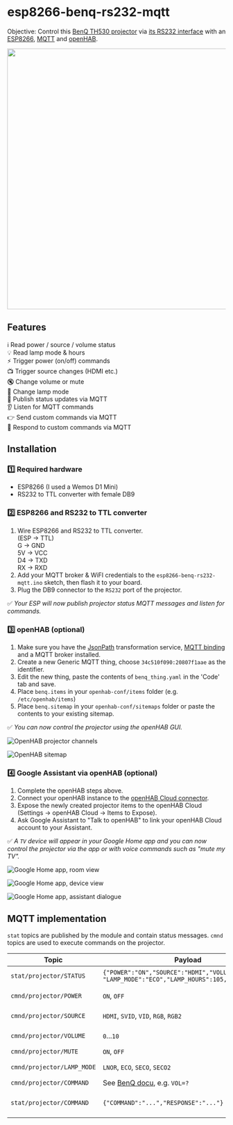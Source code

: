 # esp8266-benq-rs232-mqtt
Objective: Control this [BenQ TH530 projector](https://www.benq.eu/de-de/projector/home-entertainment/th530.html) via [its RS232 interface](https://benqimage.blob.core.windows.net/driver-us-file/RS232-commands_all%20Product%20Lines.pdf) with an [ESP8266](https://en.wikipedia.org/wiki/ESP8266), [MQTT](https://mqtt.org) and [openHAB](http://openhab.org).

<img src="https://github.com/nicolaus-hee/esp8266-benq-rs232-mqtt/blob/master/images/esp8266_rs232-ttl.jpg" width="600" />

## Features

:information_source: Read power / source / volume status  
:bulb: Read lamp mode & hours  
:zap: Trigger power (on/off) commands  
:tv: Trigger source changes (HDMI etc.)  
:mute: Change volume or mute  
:leaves: Change lamp mode  
:mega: Publish status updates via MQTT  
:ear: Listen for MQTT commands  
:point_right: Send custom commands via MQTT  
:speech_balloon: Respond to custom commands via MQTT  

## Installation

### :one: Required hardware

* ESP8266 (I used a Wemos D1 Mini)
* RS232 to TTL converter with female DB9

### :two: ESP8266 and RS232 to TTL converter

1. Wire ESP8266 and RS232 to TTL converter.  
(ESP → TTL)  
G → GND  
5V → VCC  
D4 → TXD  
RX → RXD
2. Add your MQTT broker & WiFI credentials to the `esp8266-benq-rs232-mqtt.ino` sketch, then flash it to your board.
3. Plug the DB9 connector to the `RS232` port of the projector.

:white_check_mark: *Your ESP will now publish projector status MQTT messages and listen for commands.*

### :three: openHAB (optional)

1. Make sure you have the [JsonPath](https://www.openhab.org/addons/transformations/jsonpath/) transformation service, [MQTT binding](https://www.openhab.org/addons/bindings/mqtt/) and a MQTT broker installed.
2. Create a new Generic MQTT thing, choose `34c510f090:20807f1aae` as the identifier.
3. Edit the new thing, paste the contents of `benq_thing.yaml` in the 'Code' tab and save.
4. Place `benq.items` in your `openhab-conf/items` folder (e.g. `/etc/openhab/items`)
5. Place `benq.sitemap` in your `openhab-conf/sitemaps` folder or paste the contents to your existing sitemap.

:white_check_mark: *You can now control the projector using the openHAB GUI.*

![OpenHAB projector channels](https://github.com/nicolaus-hee/esp8266-benq-rs232-mqtt/blob/master/images/openhab_channels.png)

![OpenHAB sitemap](https://github.com/nicolaus-hee/esp8266-benq-rs232-mqtt/blob/master/images/openhab_sitemap.png)

### :four: Google Assistant via openHAB (optional)

1. Complete the openHAB steps above.
2. Connect your openHAB instance to the [openHAB Cloud connector](https://www.openhab.org/addons/integrations/openhabcloud/).
3. Expose the newly created projector items to the openHAB Cloud  (Settings → openHAB Cloud → Items to Expose).
4. Ask Google Assistant to "Talk to openHAB" to link your openHAB Cloud account to your Assistant.

:white_check_mark: *A `TV` device will appear in your Google Home app and you can now control the projector via the app or with voice commands such as "mute my TV".*

![Google Home app, room view](https://github.com/nicolaus-hee/esp8266-benq-rs232-mqtt/blob/master/images/ga_room.png)

![Google Home app, device view](https://github.com/nicolaus-hee/esp8266-benq-rs232-mqtt/blob/master/images/ga_device.png)

![Google Home app, assistant dialogue](https://github.com/nicolaus-hee/esp8266-benq-rs232-mqtt/blob/master/images/ga_dialogue.png)

## MQTT implementation

`stat` topics are published by the module and contain status messages. `cmnd` topics are used to execute commands on the projector.

Topic | Payload | Comment
----- | ------- | --------
`stat/projector/STATUS` | `{"POWER":"ON","SOURCE":"HDMI","VOLUME":4, "LAMP_MODE":"ECO","LAMP_HOURS":105,"MUTE":"OFF"}` | Every 5 seconds
`cmnd/projector/POWER` | `ON`, `OFF` | Power on / off
`cmnd/projector/SOURCE` | `HDMI`, `SVID`, `VID`, `RGB`, `RGB2` | Set source
`cmnd/projector/VOLUME` | `0`...`10` | Set volume
`cmnd/projector/MUTE` | `ON`, `OFF` | (Un)mute
`cmnd/projector/LAMP_MODE` | `LNOR`, `ECO`, `SECO`, `SECO2` | Set lamp mode
`cmnd/projector/COMMAND` | See [BenQ docu](https://benqimage.blob.core.windows.net/driver-us-file/RS232-commands_all%20Product%20Lines.pdf), e.g. `VOL=?` | 
`stat/projector/COMMAND` | `{"COMMAND":"...","RESPONSE":"..."}` | Returns result of above
